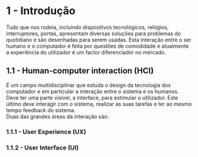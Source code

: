 # 1 - Introdução

Tudo que nos rodeia, incluindo dispositivos tecnológicos, relógios, interruptores, portas, apresentam diversas soluções para problemas do quotidiano e são desenhadas para serem usadas. Esta interação entre o ser humano e o computador é feita por questões de comodidade e atualmente a experiência do utilizador é um factor diferenciador no mercado. 

## 1.1 - Human-computer interaction (HCI)

É um campo multidisciplinar que estuda o design da tecnologia dos computador e em particular a interação entre o sistema e os humanos. Deve ter uma parte visível, a interface, para estimular o utilizador. Este último deve interagir com o sistema, realizar as suas tarefas e ter ao mesmo tempo feedback do sistema. <br>
Duas das grandes áreas da interação são:

### 1.1.1 - User Experience (UX)


### 1.1.2 - User Interface (UI)

